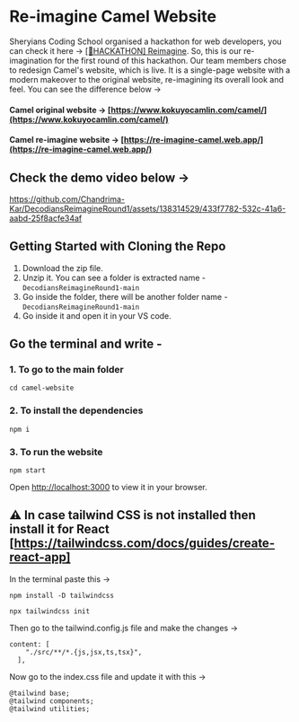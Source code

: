 # Re-imagine Camel Website

Sheryians Coding School organised a hackathon for web developers, you can check it here -> [[🚀HACKATHON] Reimagine](https://youtu.be/wy7cROuMUzo?si=FMFVW48MKlvA68nN). So, this is our re-imagination for the first round of this hackathon. Our team members chose to redesign Camel's website, which is live. It is a single-page website with a modern makeover to the original website, re-imagining its overall look and feel. You can see the difference below -> 

#### Camel original website -> [https://www.kokuyocamlin.com/camel/](https://www.kokuyocamlin.com/camel/) 

#### Camel re-imagine website -> [https://re-imagine-camel.web.app/](https://re-imagine-camel.web.app/)

## Check the demo video below ->



https://github.com/Chandrima-Kar/DecodiansReimagineRound1/assets/138314529/433f7782-532c-41a6-aabd-25f8acfe34af



## Getting Started with Cloning the Repo

1. Download the zip file.
2. Unzip it. You can see a folder is extracted name - `DecodiansReimagineRound1-main`
3. Go inside the folder, there will be another folder name - `DecodiansReimagineRound1-main`
4. Go inside it and open it in your VS code. 

## Go the terminal and write -

### 1. To go to the main folder
```
cd camel-website
```

### 2. To install the dependencies
```
npm i
``` 

### 3. To run the website
```
npm start
```

Open [http://localhost:3000](http://localhost:3000) to view it in your browser.


## ⚠️ In case tailwind CSS is not installed then install it for React [https://tailwindcss.com/docs/guides/create-react-app]

In the terminal paste this ->

 ```
 npm install -D tailwindcss
```
 ```
 npx tailwindcss init
```

Then go to the tailwind.config.js file and make the changes ->

```
content: [
    "./src/**/*.{js,jsx,ts,tsx}",
  ],
```

Now go to the index.css file and update it with this ->

```
@tailwind base;
@tailwind components;
@tailwind utilities;
```



